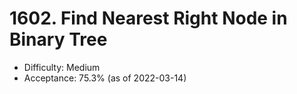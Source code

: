 # 1602. Find Nearest Right Node in Binary Tree
- Difficulty: Medium
- Acceptance: 75.3% (as of 2022-03-14)
